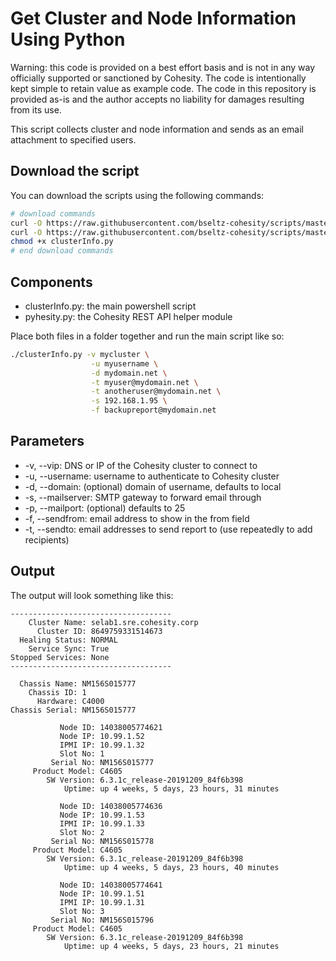 # Get Cluster and Node Information Using Python

Warning: this code is provided on a best effort basis and is not in any way officially supported or sanctioned by Cohesity. The code is intentionally kept simple to retain value as example code. The code in this repository is provided as-is and the author accepts no liability for damages resulting from its use.

This script collects cluster and node information and sends as an email attachment to specified users.

## Download the script

You can download the scripts using the following commands:

```bash
# download commands
curl -O https://raw.githubusercontent.com/bseltz-cohesity/scripts/master/python/clusterInfo/clusterInfo.py
curl -O https://raw.githubusercontent.com/bseltz-cohesity/scripts/master/python/pyhesity.py
chmod +x clusterInfo.py
# end download commands
```

## Components

* clusterInfo.py: the main powershell script
* pyhesity.py: the Cohesity REST API helper module

Place both files in a folder together and run the main script like so:

```bash
./clusterInfo.py -v mycluster \
                  -u myusername \
                  -d mydomain.net \
                  -t myuser@mydomain.net \
                  -t anotheruser@mydomain.net \
                  -s 192.168.1.95 \
                  -f backupreport@mydomain.net
```

## Parameters

* -v, --vip: DNS or IP of the Cohesity cluster to connect to
* -u, --username: username to authenticate to Cohesity cluster
* -d, --domain: (optional) domain of username, defaults to local
* -s, --mailserver: SMTP gateway to forward email through
* -p, --mailport: (optional) defaults to 25
* -f, --sendfrom: email address to show in the from field
* -t, --sendto: email addresses to send report to (use repeatedly to add recipients)

## Output

The output will look something like this:

```text
------------------------------------
    Cluster Name: selab1.sre.cohesity.corp
      Cluster ID: 8649759331514673
  Healing Status: NORMAL
    Service Sync: True
Stopped Services: None
------------------------------------

  Chassis Name: NM156S015777
    Chassis ID: 1
      Hardware: C4000
Chassis Serial: NM156S015777

           Node ID: 14038005774621
           Node IP: 10.99.1.52
           IPMI IP: 10.99.1.32
           Slot No: 1
         Serial No: NM156S015777
     Product Model: C4605
        SW Version: 6.3.1c_release-20191209_84f6b398
            Uptime: up 4 weeks, 5 days, 23 hours, 31 minutes

           Node ID: 14038005774636
           Node IP: 10.99.1.53
           IPMI IP: 10.99.1.33
           Slot No: 2
         Serial No: NM156S015778
     Product Model: C4605
        SW Version: 6.3.1c_release-20191209_84f6b398
            Uptime: up 4 weeks, 5 days, 23 hours, 40 minutes

           Node ID: 14038005774641
           Node IP: 10.99.1.51
           IPMI IP: 10.99.1.31
           Slot No: 3
         Serial No: NM156S015796
     Product Model: C4605
        SW Version: 6.3.1c_release-20191209_84f6b398
            Uptime: up 4 weeks, 5 days, 23 hours, 21 minutes
```
